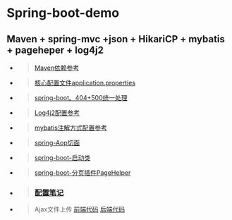 # Spring-boot-demo
## Maven + spring-mvc +json + HikariCP + mybatis + pageheper + log4j2
* > [Maven依赖参考](https://github.com/zhou151/Spring-boot-demo/blob/master/demo/pom.xml)
* > [核心配置文件application.properties](https://github.com/zhou151/Spring-boot-demo/blob/master/demo/src/main/resources/application.properties)
* > [spring-boot。404+500统一处理](https://github.com/zhou151/Spring-boot-demo/blob/master/demo/src/main/java/com/zhou/config/MyExceptionConfig.java)
* > [Log4j2配置参考](https://github.com/zhou151/Spring-boot-demo/blob/master/demo/src/main/resources/log4j2.xml)
* > [mybatis注解方式配置参考](https://github.com/zhou151/Spring-boot-demo/blob/master/demo/src/main/java/com/zhou/mapper/UserMapper.java)
* > [spring-Aop切面](https://github.com/zhou151/Spring-boot-demo/blob/master/demo/src/main/java/com/zhou/aop/WebAop.java)
* > [spring-boot-启动类](https://github.com/zhou151/Spring-boot-demo/blob/master/demo/src/main/java/com/zhou/SpringStart.java)
* > [spring-boot-分页插件PageHelper](https://github.com/zhou151/Spring-boot-demo/blob/master/demo/src/main/java/com/zhou/service/UserService.java)
* > ### [配置笔记](https://github.com/zhou151/Spring-boot-demo/tree/master/demo/配置笔记.txt)
* > Ajax文件上传[]()
  [前端代码](https://github.com/zhou151/Spring-boot-demo/blob/master/demo/src/main/webapp/page/ajax-test.html)
  [后端代码](https://github.com/zhou151/Spring-boot-demo/blob/master/demo/src/main/java/com/zhou/controller/AjaxController.java)
